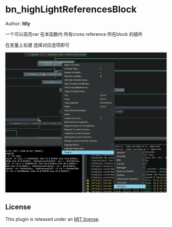 # bn_highLightReferencesBlock
Author: **ltlly**

一个可以高亮var 在本函数内 所有cross reference 所在block 的插件

在变量上右键 选择对应选项即可


![alt text](image-1.png)
## License

This plugin is released under an [MIT license](./license).
